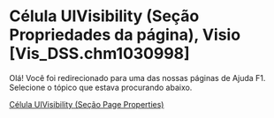 
# Célula UIVisibility (Seção Propriedades da página), Visio [Vis_DSS.chm1030998]

Olá! Você foi redirecionado para uma das nossas páginas de Ajuda F1. Selecione o tópico que estava procurando abaixo.

[Célula UIVisibility (Seção Page Properties)](http://msdn.microsoft.com/library/df7f79df-770a-4868-e7e2-05c3828e23eb%28Office.15%29.aspx)
